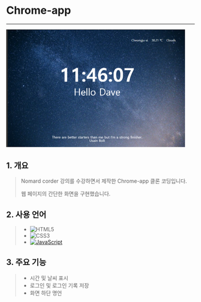 # Chrome-app

---

<img src="README.assets/image-20210807114740826.png" alt="image-20210807114740826" style="zoom:50%;" />

## 1. 개요

> Nomard corder 강의를 수강하면서 제작한 Chrome-app 클론 코딩입니다.
>
> 웹 페이지의 간단한 화면을 구현했습니다.





## 2. 사용 언어

> - ![HTML5](https://img.shields.io/badge/-HTML5-E34F26?&logo=html5&logoColor=white) 
> - ![CSS3](https://img.shields.io/badge/-CSS3-1572B6?&logo=css3&logoColor=white) 
> - [![JavaScript](https://img.shields.io/badge/-JavaScript-F7DF1E?&logo=javascript&logoColor=white)](https://github.com/JeongHwan-dev/javascript-guide) 





## 3.  주요 기능

> - 시간 및 날씨 표시
> - 로그인 및 로그인 기록 저장
> - 화면 하단 명언